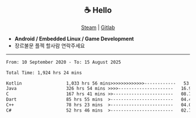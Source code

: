 <h2 align="center"> ☕ Hello </h2>

<p align="center">
  <a href="https://steamcommunity.com/id/Niforances/">Steam</a> |
  <a href="https://gitlab.com/niforances">Gitlab</a>
</p>

 - **Android / Embedded Linux / Game Development**
 - 장르불문 플젝 할사람 연락주세요

------

<!--START_SECTION:waka-->

```txt
From: 10 September 2020 - To: 15 August 2025

Total Time: 1,924 hrs 24 mins

Kotlin                 1,033 hrs 56 mins>>>>>>>>>>>>>------------   53.73 %
Java                   326 hrs 54 mins >>>>---------------------   16.99 %
C                      167 hrs 41 mins >>-----------------------   08.71 %
Dart                   85 hrs 55 mins  >------------------------   04.46 %
C++                    78 hrs 23 mins  >------------------------   04.07 %
C#                     52 hrs 46 mins  >------------------------   02.74 %
```

<!--END_SECTION:waka-->
